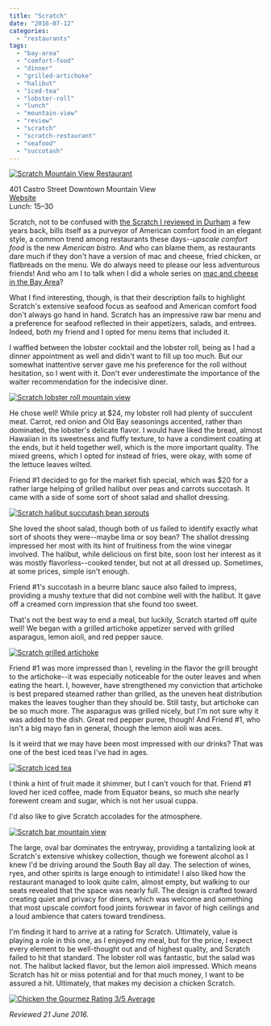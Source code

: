 ```yaml
---
title: "Scratch"
date: "2016-07-12"
categories:
  - "restaurants"
tags:
  - "bay-area"
  - "comfort-food"
  - "dinner"
  - "grilled-artichoke"
  - "halibut"
  - "iced-tea"
  - "lobster-roll"
  - "lunch"
  - "mountain-view"
  - "review"
  - "scratch"
  - "scratch-restaurant"
  - "seafood"
  - "succotash"
---
```


[![Scratch Mountain View Restaurant](http://s3.amazonaws.com/thegourmez-wpmedia/2016/07/Scratch-07-334x500.jpg)](http://s3.amazonaws.com/thegourmez-wpmedia/2016/07/Scratch-07.jpg)

401 Castro Street Downtown Mountain View\
[Website](http://www.scratchmtnview.com/#about)\
Lunch: $15–$30

Scratch, not to be confused with [the Scratch I reviewed in Durham](https://thegourmez.com/blog/2012-02-27-scratch/) a few years back, bills itself as a purveyor of American comfort food in an elegant style, a common trend among restaurants these days--_upscale comfort food_ is the new _American bistro_. And who can blame them, as restaurants dare much if they don't have a version of mac and cheese, fried chicken, or flatbreads on the menu. We do always need to please our less adventurous friends! And who am I to talk when I did a whole series on [mac and cheese in the Bay Area](https://thegourmez.com/blog/?s=mac+and+cheese)?

What I find interesting, though, is that their description fails to highlight Scratch's extensive seafood focus as seafood and American comfort food don't always go hand in hand. Scratch has an impressive raw bar menu and a preference for seafood reflected in their appetizers, salads, and entrees. Indeed, both my friend and I opted for menu items that included it.

I waffled between the lobster cocktail and the lobster roll, being as I had a dinner appointment as well and didn't want to fill up too much. But our somewhat inattentive server gave me his preference for the roll without hesitation, so I went with it. Don't ever underestimate the importance of the waiter recommendation for the indecisive diner.

[![Scratch lobster roll mountain view](http://s3.amazonaws.com/thegourmez-wpmedia/2016/07/Scratch-04-500x278.jpg)](http://s3.amazonaws.com/thegourmez-wpmedia/2016/07/Scratch-04.jpg)

He chose well! While pricy at $24, my lobster roll had plenty of succulent meat. Carrot, red onion and Old Bay seasonings accented, rather than dominated, the lobster's delicate flavor. I would have liked the bread, almost Hawaiian in its sweetness and fluffy texture, to have a condiment coating at the ends, but it held together well, which is the more important quality. The mixed greens, which I opted for instead of fries, were okay, with some of the lettuce leaves wilted.

Friend #1 decided to go for the market fish special, which was $20 for a rather large helping of grilled halibut over peas and carrots succotash. It came with a side of some sort of shoot salad and shallot dressing.

[![Scratch halibut succutash bean sprouts](http://s3.amazonaws.com/thegourmez-wpmedia/2016/07/Scratch-03-500x334.jpg)](http://s3.amazonaws.com/thegourmez-wpmedia/2016/07/Scratch-03.jpg)

She loved the shoot salad, though both of us failed to identify exactly what sort of shoots they were--maybe lima or soy bean? The shallot dressing impressed her most with its hint of fruitiness from the wine vinegar involved. The halibut, while delicious on first bite, soon lost her interest as it was mostly flavorless--cooked tender, but not at all dressed up. Sometimes, at some prices, simple isn't enough.

Friend #1's succotash in a beurre blanc sauce also failed to impress, providing a mushy texture that did not combine well with the halibut. It gave off a creamed corn impression that she found too sweet.

That's not the best way to end a meal, but luckily, Scratch started off quite well! We began with a grilled artichoke appetizer served with grilled asparagus, lemon aioli, and red pepper sauce.

[![Scratch grilled artichoke](http://s3.amazonaws.com/thegourmez-wpmedia/2016/07/Scratch-02-500x334.jpg)](http://s3.amazonaws.com/thegourmez-wpmedia/2016/07/Scratch-02.jpg)

Friend #1 was more impressed than I, reveling in the flavor the grill brought to the artichoke--it was especially noticeable for the outer leaves and when eating the heart. I, however, have strengthened my conviction that artichoke is best prepared steamed rather than grilled, as the uneven heat distribution makes the leaves tougher than they should be. Still tasty, but artichoke can be so much more. The asparagus was grilled nicely, but I'm not sure why it was added to the dish. Great red pepper puree, though! And Friend #1, who isn't a big mayo fan in general, though the lemon aioli was aces.

Is it weird that we may have been most impressed with our drinks? That was one of the best iced teas I've had in ages.

[![Scratch iced tea](http://s3.amazonaws.com/thegourmez-wpmedia/2016/07/Scratch-01-260x500.jpg)](http://s3.amazonaws.com/thegourmez-wpmedia/2016/07/Scratch-01.jpg)

I think a hint of fruit made it shimmer, but I can't vouch for that. Friend #1 loved her iced coffee, made from Equator beans, so much she nearly forewent cream and sugar, which is not her usual cuppa.

I'd also like to give Scratch accolades for the atmosphere.

[![Scratch bar mountain view](http://s3.amazonaws.com/thegourmez-wpmedia/2016/07/Scratch-06-500x326.jpg)](http://s3.amazonaws.com/thegourmez-wpmedia/2016/07/Scratch-06.jpg)

The large, oval bar dominates the entryway, providing a tantalizing look at Scratch's extensive whiskey collection, though we forewent alcohol as I knew I'd be driving around the South Bay all day. The selection of wines, ryes, and other spirits is large enough to intimidate! I also liked how the restaurant managed to look quite calm, almost empty, but walking to our seats revealed that the space was nearly full. The design is crafted toward creating quiet and privacy for diners, which was welcome and something that most upscale comfort food joints forswear in favor of high ceilings and a loud ambience that caters toward trendiness.

I'm finding it hard to arrive at a rating for Scratch. Ultimately, value is playing a role in this one, as I enjoyed my meal, but for the price, I expect every element to be well-thought out and of highest quality, and Scratch failed to hit that standard. The lobster roll was fantastic, but the salad was not. The halibut lacked flavor, but the lemon aioli impressed. Which means Scratch has hit or miss potential and for that much money, I want to be assured a hit. Ultimately, that makes my decision a chicken Scratch.

[![Chicken the Gourmez Rating 3/5 Average](http://s3.amazonaws.com/thegourmez-wpmedia/2009/02/rating_chicken11.gif)](http://s3.amazonaws.com/thegourmez-wpmedia/2009/02/rating_chicken11.gif)

_Reviewed 21 June 2016._

